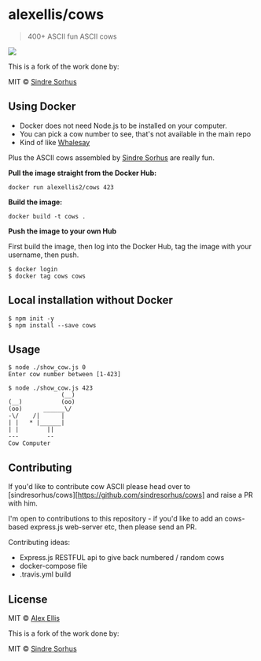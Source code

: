 # alexellis/cows

> 400+ ASCII fun ASCII cows

![](https://cloud.githubusercontent.com/assets/170270/13090998/a9cdd6b0-d52b-11e5-83ec-614143c9a3bb.png)

This is a fork of the work done by:

MIT © [Sindre Sorhus](http://sindresorhus.com)

## Using Docker

* Docker does not need Node.js to be installed on your computer.
* You can pick a cow number to see, that's not available in the main repo
* Kind of like [Whalesay](https://docs.docker.com/linux/step_three/)

Plus the ASCII cows assembled by [Sindre Sorhus](http://sindresorhus.com) are really fun.

**Pull the image straight from the Docker Hub:**

```
docker run alexellis2/cows 423
```

**Build the image:**

```
docker build -t cows .
```

**Push the image to your own Hub**

First build the image, then log into the Docker Hub, tag the image with your username, then push.

```
$ docker login
$ docker tag cows cows
```

## Local installation without Docker

```
$ npm init -y
$ npm install --save cows
```

## Usage

```
$ node ./show_cow.js 0
Enter cow number between [1-423]

$ node ./show_cow.js 423
               (__)
(__)           (oo)
(oo)      ______\/
-\/    /|      |
| |   * |______|
| |        ||
---        --
Cow Computer
```

## Contributing

If you'd like to contribute cow ASCII please head over to [sindresorhus/cows][https://github.com/sindresorhus/cows] and raise a PR with him.

I'm open to contributions to this repository - if you'd like to add an cows-based express.js web-server etc, then please send an PR.

Contributing ideas:

* Express.js RESTFUL api to give back numbered / random cows
* docker-compose file
* .travis.yml build

## License

MIT © [Alex Ellis](http://alexelis.io)

This is a fork of the work done by:

MIT © [Sindre Sorhus](http://sindresorhus.com)
